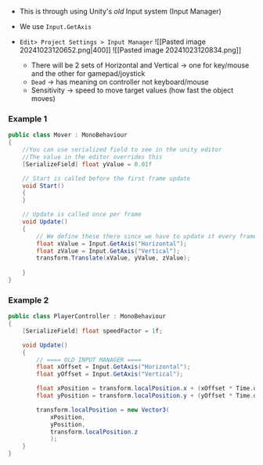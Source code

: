 - This is through using Unity's *old* Input system (Input Manager)
- We use `Input.GetAxis`

- `Edit> Project Settings > Input Manager`
	![[Pasted image 20241023120652.png|400]]
	![[Pasted image 20241023120834.png]]
	- There will be 2 sets of Horizontal and  Vertical -> one for key/mouse and the other for gamepad/joystick
	- `Dead` -> has meaning on controller not keyboard/mouse
	- Sensitivity -> speed to move target values (how fast the object moves)
### Example 1
```C#
public class Mover : MonoBehaviour
{
	//You can use serialized field to see in the unity editor
	//The value in the editor overrides this
	[SerializeField] float yValue = 0.01f

    // Start is called before the first frame update
    void Start()
    {
    }

    // Update is called once per frame
    void Update()
    {
	    // We define these there since we have to update it every frame
        float xValue = Input.GetAxis("Horizontal");
        float zValue = Input.GetAxis("Vertical");
        transform.Translate(xValue, yValue, zValue);
        
    }
}
```

### Example 2
```C#
public class PlayerController : MonoBehaviour
{
    [SerializeField] float speedFactor = 1f;

    void Update()
    {
        // ==== OLD INPUT MANAGER ====
        float xOffset = Input.GetAxis("Horizontal");
        float yOffset = Input.GetAxis("Vertical");

        float xPosition = transform.localPosition.x + (xOffset * Time.deltaTime * speedFactor);
        float yPosition = transform.localPosition.y + (yOffset * Time.deltaTime * speedFactor);

        transform.localPosition = new Vector3(
            xPosition, 
            yPosition, 
            transform.localPosition.z
            );
    }
}

```